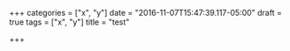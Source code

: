 +++
categories = ["x", "y"]
date = "2016-11-07T15:47:39.117-05:00"
draft = true
tags = ["x", "y"]
title = "test"

+++
